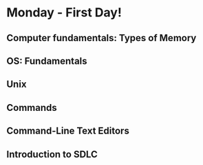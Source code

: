 # Monday -  First Day! 


## Computer fundamentals: Types of Memory


## OS: Fundamentals


## Unix


## Commands

## Command-Line Text Editors

## Introduction to SDLC

<br>
